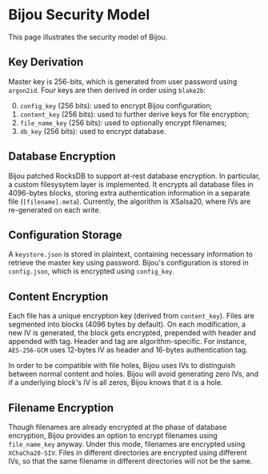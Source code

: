 
# Bijou Security Model

This page illustrates the security model of Bijou.

## Key Derivation

Master key is 256-bits, which is generated from user password using `argon2id`. Four keys are then derived in order using `blake2b`:

0. `config_key` (256 bits): used to encrypt Bijou configuration;
1. `content_key` (256 bits): used to further derive keys for file encryption;
2. `file_name_key` (256 bits): used to optionally encrypt filenames;
3. `db_key` (256 bits): used to encrypt database.

## Database Encryption

Bijou patched RocksDB to support at-rest database encryption. In particular, a custom filesysytem layer is implemented. It encrypts all database files in 4096-bytes blocks, storing extra authentication information in a separate file (`[filename].meta`). Currently, the algorithm is XSalsa20, where IVs are re-generated on each write.

## Configuration Storage

A `keystore.json` is stored in plaintext, containing necessary information to retrieve the master key using password. Bijou's configuration is stored in `config.json`, which is encrypted using `config_key`.

## Content Encryption

Each file has a unique encryption key (derived from `content_key`). Files are segmented into blocks (4096 bytes by default). On each modification, a new IV is generated, the block gets encrypted, prepended with header and appended with tag. Header and tag are algorithm-specific. For instance, `AES-256-GCM` uses 12-bytes IV as header and 16-bytes authentication tag.

In order to be compatible with file holes, Bijou uses IVs to distinguish between normal content and holes. Bijou will avoid generating zero IVs, and if a underlying block's IV is all zeros, Bijou knows that it is a hole.

## Filename Encryption

Though filenames are already encrypted at the phase of database encryption, Bijou provides an option to encrypt filenames using `file_name_key` anyway. Under this mode, filenames are encrypted using `XChaCha20-SIV`. Files in different directories are encrypted using different IVs, so that the same filename in different directories will not be the same.
